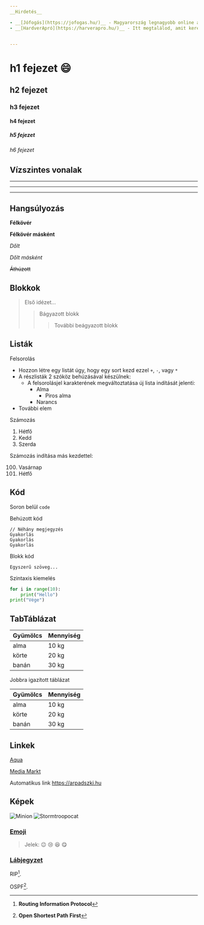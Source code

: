 ```yaml
---
__Hirdetés__

- __[Jófogás](https://jofogas.hu/)__ - Magyarország legnagyobb online apróhirdetési oldala.
- __[HardverApró](https://harverapro.hu/)__ - Itt megtalálod, amit keresel!


---
```


# h1 fejezet :smile: 
## h2 fejezet
### h3 fejezet
#### h4 fejezet
##### h5 fejezet
###### h6 fejezet


## Vízszintes vonalak

___

---

***


## Hangsúlyozás

**Félkövér**

__Félkövér másként__

*Dőlt*

_Dőlt másként_

~~Áthúzott~~


## Blokkok


> Első idézet...
>> Bágyazott blokk
> > > További beágyazott blokk


## Listák

Felsorolás

+ Hozzon létre egy listát úgy, hogy egy sort kezd ezzel `+`, `-`, vagy `*`
+ A részlisták 2 szóköz behúzásával készülnek:
  - A felsorolásjel karakterének megváltoztatása új lista indítását jelenti:
    * Alma
      + Piros alma
    - Narancs
+ További elem

Számozás

1. Hétfő
2. Kedd
3. Szerda



Számozás indítása más kezdettel:

100. Vasárnap
1. Hétfő


## Kód

Soron belül `code`

Behúzott kód

    // Néhány megjegyzés
    Gyakorlás
    Gyakorlás
    Gyakorlás


Blokk kód

```
Egyszerű szöveg...
```

Szintaxis kiemelés

``` python
for i in range(10):
    print("Hello")
print("Vége")
```

## TabTáblázat

| Gyümölcs | Mennyiség |
| ------ | ----------- |
| alma | 10 kg |
| körte | 20 kg |
| banán | 30 kg |

Jobbra igazított táblázat

| Gyümölcs | Mennyiség |
| ------ | ----------- |
| alma | 10 kg |
| körte | 20 kg |
| banán | 30 kg |


## Linkek

[Aqua](http://aqua.hu)

[Media Markt](http://mediamarkt.hu/ "MediaMarkt Magyarország")

Automatikus link https://arpadszki.hu


## Képek

![Minion](https://octodex.github.com/images/minion.png)
![Stormtroopocat](https://octodex.github.com/images/stormtroopocat.jpg "The Stormtroopocat")


### [Emoji](https://github.com/markdown-it/markdown-it-emoji)

> Jelek: :wink: :cry: :laughing: :yum:


### [Lábjegyzet](https://github.com/markdown-it/markdown-it-footnote)

RIP[^first].

OSPF[^second].

[^first]: **Routing Information Protocol**

[^second]: **Open Shortest Path First**

